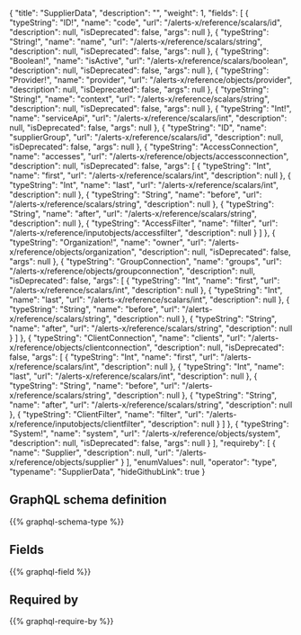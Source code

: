 {
  "title": "SupplierData",
  "description": "",
  "weight": 1,
  "fields": [
    {
      "typeString": "ID!",
      "name": "code",
      "url": "/alerts-x/reference/scalars/id",
      "description": null,
      "isDeprecated": false,
      "args": null
    },
    {
      "typeString": "String!",
      "name": "name",
      "url": "/alerts-x/reference/scalars/string",
      "description": null,
      "isDeprecated": false,
      "args": null
    },
    {
      "typeString": "Boolean!",
      "name": "isActive",
      "url": "/alerts-x/reference/scalars/boolean",
      "description": null,
      "isDeprecated": false,
      "args": null
    },
    {
      "typeString": "Provider!",
      "name": "provider",
      "url": "/alerts-x/reference/objects/provider",
      "description": null,
      "isDeprecated": false,
      "args": null
    },
    {
      "typeString": "String!",
      "name": "context",
      "url": "/alerts-x/reference/scalars/string",
      "description": null,
      "isDeprecated": false,
      "args": null
    },
    {
      "typeString": "Int!",
      "name": "serviceApi",
      "url": "/alerts-x/reference/scalars/int",
      "description": null,
      "isDeprecated": false,
      "args": null
    },
    {
      "typeString": "ID",
      "name": "supplierGroup",
      "url": "/alerts-x/reference/scalars/id",
      "description": null,
      "isDeprecated": false,
      "args": null
    },
    {
      "typeString": "AccessConnection",
      "name": "accesses",
      "url": "/alerts-x/reference/objects/accessconnection",
      "description": null,
      "isDeprecated": false,
      "args": [
        {
          "typeString": "Int",
          "name": "first",
          "url": "/alerts-x/reference/scalars/int",
          "description": null
        },
        {
          "typeString": "Int",
          "name": "last",
          "url": "/alerts-x/reference/scalars/int",
          "description": null
        },
        {
          "typeString": "String",
          "name": "before",
          "url": "/alerts-x/reference/scalars/string",
          "description": null
        },
        {
          "typeString": "String",
          "name": "after",
          "url": "/alerts-x/reference/scalars/string",
          "description": null
        },
        {
          "typeString": "AccessFilter",
          "name": "filter",
          "url": "/alerts-x/reference/inputobjects/accessfilter",
          "description": null
        }
      ]
    },
    {
      "typeString": "Organization!",
      "name": "owner",
      "url": "/alerts-x/reference/objects/organization",
      "description": null,
      "isDeprecated": false,
      "args": null
    },
    {
      "typeString": "GroupConnection",
      "name": "groups",
      "url": "/alerts-x/reference/objects/groupconnection",
      "description": null,
      "isDeprecated": false,
      "args": [
        {
          "typeString": "Int",
          "name": "first",
          "url": "/alerts-x/reference/scalars/int",
          "description": null
        },
        {
          "typeString": "Int",
          "name": "last",
          "url": "/alerts-x/reference/scalars/int",
          "description": null
        },
        {
          "typeString": "String",
          "name": "before",
          "url": "/alerts-x/reference/scalars/string",
          "description": null
        },
        {
          "typeString": "String",
          "name": "after",
          "url": "/alerts-x/reference/scalars/string",
          "description": null
        }
      ]
    },
    {
      "typeString": "ClientConnection",
      "name": "clients",
      "url": "/alerts-x/reference/objects/clientconnection",
      "description": null,
      "isDeprecated": false,
      "args": [
        {
          "typeString": "Int",
          "name": "first",
          "url": "/alerts-x/reference/scalars/int",
          "description": null
        },
        {
          "typeString": "Int",
          "name": "last",
          "url": "/alerts-x/reference/scalars/int",
          "description": null
        },
        {
          "typeString": "String",
          "name": "before",
          "url": "/alerts-x/reference/scalars/string",
          "description": null
        },
        {
          "typeString": "String",
          "name": "after",
          "url": "/alerts-x/reference/scalars/string",
          "description": null
        },
        {
          "typeString": "ClientFilter",
          "name": "filter",
          "url": "/alerts-x/reference/inputobjects/clientfilter",
          "description": null
        }
      ]
    },
    {
      "typeString": "System!",
      "name": "system",
      "url": "/alerts-x/reference/objects/system",
      "description": null,
      "isDeprecated": false,
      "args": null
    }
  ],
  "requireby": [
    {
      "name": "Supplier",
      "description": null,
      "url": "/alerts-x/reference/objects/supplier"
    }
  ],
  "enumValues": null,
  "operator": "type",
  "typename": "SupplierData",
  "hideGithubLink": true
}
## GraphQL schema definition

{{% graphql-schema-type %}}

## Fields

{{% graphql-field %}}

## Required by

{{% graphql-require-by %}}
